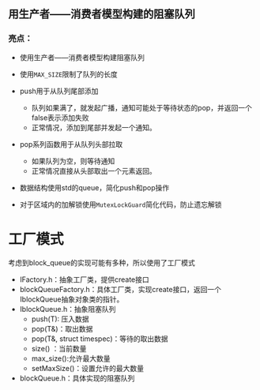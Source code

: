 ## 用生产者——消费者模型构建的阻塞队列
### 亮点：
+ 使用生产者——消费者模型构建阻塞队列

+ 使用`MAX_SIZE`限制了队列的长度

+ push用于从队列尾部添加
    + 队列如果满了，就发起广播，通知可能处于等待状态的pop，并返回一个false表示添加失败
    + 正常情况，添加到尾部并发起一个通知。
+ pop系列函数用于从队列头部拉取
    + 如果队列为空，则等待通知
    + 正常情况直接从头部取出一个元素返回。

+ 数据结构使用std的queue，简化push和pop操作

+ 对于区域内的加解锁使用`MutexLockGuard`简化代码，防止遗忘解锁


# 工厂模式
考虑到block_queue的实现可能有多种，所以使用了工厂模式
+ IFactory.h：抽象工厂类，提供create接口
+ blockQueueFactory.h：具体工厂类，实现create接口，返回一个IblockQueue抽象对象类的指针。
+ IblockQueue.h：抽象阻塞队列
    + push(T): 压入数据
    + pop(T&)：取出数据
    + pop(T&, struct timespec)：等待的取出数据
    + size() ：当前数量
    + max_size():允许最大数量
    + setMaxSize()：设置允许的最大数量
+ blockQueue.h：具体实现的阻塞队列